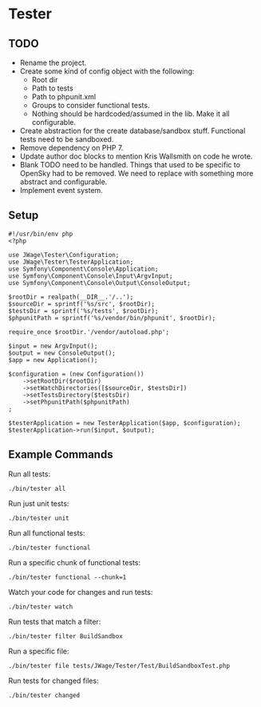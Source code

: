 # Tester

## TODO

- Rename the project.
- Create some kind of config object with the following:
    - Root dir
    - Path to tests
    - Path to phpunit.xml
    - Groups to consider functional tests.
    - Nothing should be hardcoded/assumed in the lib. Make it all configurable.
- Create abstraction for the create database/sandbox stuff. Functional tests need to be sandboxed.
- Remove dependency on PHP 7.
- Update author doc blocks to mention Kris Wallsmith on code he wrote.
- Blank TODO need to be handled. Things that used to be specific to OpenSky had to be removed. We need to replace with something more abstract and configurable.
- Implement event system.

## Setup

    #!/usr/bin/env php
    <?php

    use JWage\Tester\Configuration;
    use JWage\Tester\TesterApplication;
    use Symfony\Component\Console\Application;
    use Symfony\Component\Console\Input\ArgvInput;
    use Symfony\Component\Console\Output\ConsoleOutput;

    $rootDir = realpath(__DIR__.'/..');
    $sourceDir = sprintf('%s/src', $rootDir);
    $testsDir = sprintf('%s/tests', $rootDir);
    $phpunitPath = sprintf('%s/vendor/bin/phpunit', $rootDir);

    require_once $rootDir.'/vendor/autoload.php';

    $input = new ArgvInput();
    $output = new ConsoleOutput();
    $app = new Application();

    $configuration = (new Configuration())
        ->setRootDir($rootDir)
        ->setWatchDirectories([$sourceDir, $testsDir])
        ->setTestsDirectory($testsDir)
        ->setPhpunitPath($phpunitPath)
    ;

    $testerApplication = new TesterApplication($app, $configuration);
    $testerApplication->run($input, $output);

## Example Commands

Run all tests:

    ./bin/tester all

Run just unit tests:

    ./bin/tester unit

Run all functional tests:

    ./bin/tester functional

Run a specific chunk of functional tests:

    ./bin/tester functional --chunk=1

Watch your code for changes and run tests:

    ./bin/tester watch

Run tests that match a filter:

    ./bin/tester filter BuildSandbox

Run a specific file:

    ./bin/tester file tests/JWage/Tester/Test/BuildSandboxTest.php

Run tests for changed files:

    ./bin/tester changed
